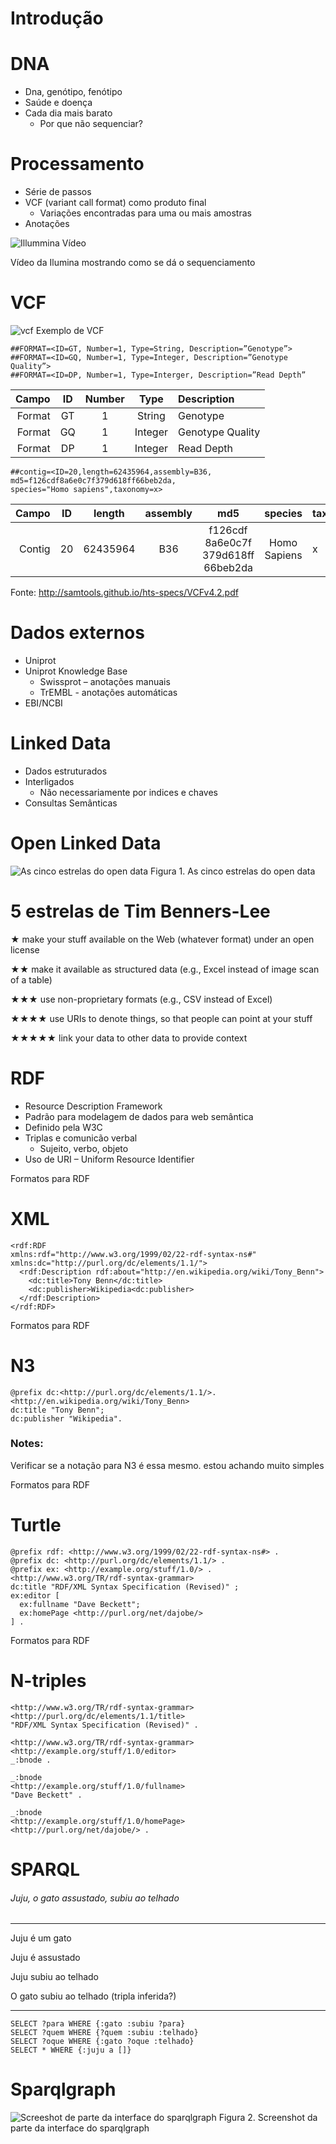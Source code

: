 Introdução
==========


DNA
===

- Dna, genótipo, fenótipo
- Saúde e doença
- Cada dia mais barato
   - Por que não sequenciar?


Processamento
=============

- Série de passos
- VCF (variant call format) como produto final
  - Variações encontradas para uma ou mais amostras
- Anotações


![Illummina Vídeo](www.youtube.com/watch?v=womKfikWlxM)

Vídeo da Ilumina mostrando como se dá o sequenciamento


VCF
===

![vcf](figuras/vcf.png)
Exemplo de VCF


```
##FORMAT=<ID=GT, Number=1, Type=String, Description=”Genotype”>
##FORMAT=<ID=GQ, Number=1, Type=Integer, Description=”Genotype Quality”>
##FORMAT=<ID=DP, Number=1, Type=Interger, Description=”Read Depth”
```
| Campo	| ID	| Number	| Type	| Description |
|------:|:--:|:--------:|:-----:|:------------|
| Format	| GT | 1	| String | Genotype |
| Format	| GQ |	1	| Integer	| Genotype Quality |
| Format	| DP	| 1	| Integer	| Read Depth |
```
##contig=<ID=20,length=62435964,assembly=B36,
md5=f126cdf8a6e0c7f379d618ff66beb2da,
species="Homo sapiens",taxonomy=x>
```
| Campo |	ID	| length |	assembly |	md5 |	species |	taxonomy |
|------:|:---:|:------:|:---------:|:----:|:-------:|:---------|
| Contig | 20	| 62435964 |	B36 |	f126cdf  8a6e0c7f  379d618ff  66beb2da |	Homo Sapiens |	x |
Fonte: http://samtools.github.io/hts-specs/VCFv4.2.pdf


Dados externos
==============

- Uniprot
- Uniprot Knowledge Base
  - Swissprot – anotações manuais
  - TrEMBL - anotações automáticas
- EBI/NCBI


Linked Data
===========

- Dados estruturados
- Interligados
  - Não necessariamente por indices e chaves
- Consultas Semânticas



Open Linked Data
================

![As cinco estrelas do open data](figuras/fig1.Escada5estrelas.png)
Figura 1. As cinco estrelas do open data



5 estrelas de Tim Benners-Lee
=============================

★ make your stuff available on the Web (whatever format) under an open license


★★ make it available as structured data (e.g., Excel instead of image scan of a table)


★★★ use non-proprietary formats (e.g., CSV instead of Excel)


★★★★ use URIs to denote things, so that people can point at your stuff


★★★★★ link your data to other data to provide context



RDF
===

- Resource Description Framework
- Padrão para modelagem de dados para web semântica
- Definido pela W3C
- Triplas e comunicão verbal
  - Sujeito, verbo, objeto
- Uso de URI – Uniform Resource Identifier



Formatos para RDF

XML
=======================
```
<rdf:RDF
xmlns:rdf="http://www.w3.org/1999/02/22-rdf-syntax-ns#"
xmlns:dc="http://purl.org/dc/elements/1.1/">
  <rdf:Description rdf:about="http://en.wikipedia.org/wiki/Tony_Benn">
    <dc:title>Tony Benn</dc:title>
    <dc:publisher>Wikipedia<dc:publisher>
  </rdf:Description>
</rdf:RDF>
```


Formatos para RDF

N3
======================
```
@prefix dc:<http://purl.org/dc/elements/1.1/>.
<http://en.wikipedia.org/wiki/Tony_Benn>
dc:title "Tony Benn";
dc:publisher "Wikipedia".
```

### Notes:

Verificar se a notação para N3 é essa mesmo. estou achando muito simples


Formatos para RDF

Turtle
==========================

```{xml}
@prefix rdf: <http://www.w3.org/1999/02/22-rdf-syntax-ns#> .
@prefix dc: <http://purl.org/dc/elements/1.1/> .
@prefix ex: <http://example.org/stuff/1.0/> .
<http://www.w3.org/TR/rdf-syntax-grammar>
dc:title "RDF/XML Syntax Specification (Revised)" ;
ex:editor [
  ex:fullname "Dave Beckett";
  ex:homePage <http://purl.org/net/dajobe/>
] .
```


Formatos para RDF

N-triples
=============================
```{xml}
<http://www.w3.org/TR/rdf-syntax-grammar>
<http://purl.org/dc/elements/1.1/title>
"RDF/XML Syntax Specification (Revised)" .

<http://www.w3.org/TR/rdf-syntax-grammar>
<http://example.org/stuff/1.0/editor>
_:bnode .

_:bnode
<http://example.org/stuff/1.0/fullname>
"Dave Beckett" .

_:bnode
<http://example.org/stuff/1.0/homePage>
<http://purl.org/net/dajobe/> .
```


SPARQL
======

###### Juju, o gato assustado, subiu ao telhado
________________________________________
Juju é um gato

Juju é assustado

Juju subiu ao telhado

O gato subiu ao telhado (tripla inferida?)
__________________________________________
```
SELECT ?para WHERE {:gato :subiu ?para}
SELECT ?quem WHERE {?quem :subiu :telhado}
SELECT ?oque WHERE {:gato ?oque :telhado}
SELECT * WHERE {:juju a []}

```


Sparqlgraph
===========

![Screeshot de parte da interface do sparqlgraph](figuras/fig2.sparqlgraph.png)
Figura 2. Screenshot da parte da interface do sparqlgraph
